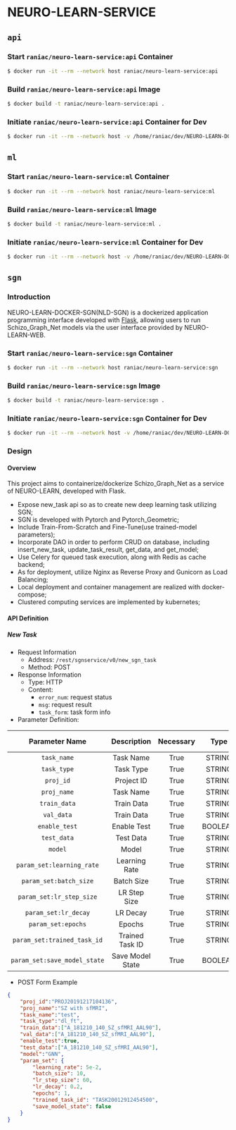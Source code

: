 # NEURO-LEARN-SERVICE

## ```api```

### Start ```raniac/neuro-learn-service:api``` Container

```bash
$ docker run -it --rm --network host raniac/neuro-learn-service:api
```

### Build ```raniac/neuro-learn-service:api``` Image

```bash
$ docker build -t raniac/neuro-learn-service:api .
```

### Initiate ```raniac/neuro-learn-service:api``` Container for Dev

```bash
$ docker run -it --rm --network host -v /home/raniac/dev/NEURO-LEARN-DOCKER/services/api:/nls-api raniac/neuro-learn-service:api /bin/bash
```

## ```ml```

### Start ```raniac/neuro-learn-service:ml``` Container

```bash
$ docker run -it --rm --network host raniac/neuro-learn-service:ml
```

### Build ```raniac/neuro-learn-service:ml``` Image

```bash
$ docker build -t raniac/neuro-learn-service:ml .
```

### Initiate ```raniac/neuro-learn-service:ml``` Container for Dev

```bash
$ docker run -it --rm --network host -v /home/raniac/dev/NEURO-LEARN-DOCKER/services/ml:/nls-ml raniac/neuro-learn-service:ml /bin/bash
```

## ```sgn```

### Introduction

NEURO-LEARN-DOCKER-SGN(NLD-SGN) is a dockerized application programming interface developed with [Flask](https://dormousehole.readthedocs.io/en/latest/), allowing users to run Schizo_Graph_Net models via the user interface provided by NEURO-LEARN-WEB.

### Start ```raniac/neuro-learn-service:sgn``` Container

```bash
$ docker run -it --rm --network host raniac/neuro-learn-service:sgn
```

### Build ```raniac/neuro-learn-service:sgn``` Image

```bash
$ docker build -t raniac/neuro-learn-service:sgn .
```

### Initiate ```raniac/neuro-learn-service:sgn``` Container for Dev

```bash
$ docker run -it --rm --network host -v /home/raniac/dev/NEURO-LEARN-DOCKER/services/sgn:/nls-sgn raniac/neuro-learn-service:sgn /bin/bash
```

### Design

#### Overview

This project aims to containerize/dockerize Schizo_Graph_Net as a service of NEURO-LEARN, developed with Flask.

- Expose new_task api so as to create new deep learning task utilizing SGN;
- SGN is developed with Pytorch and Pytorch_Geometric;
- Include Train-From-Scratch and Fine-Tune(use trained-model parameters);
- Incorporate DAO in order to perform CRUD on database, including insert_new_task, update_task_result, get_data, and get_model;
- Use Celery for queued task execution, along with Redis as cache backend;
- As for deployment, utilize Nginx as Reverse Proxy and Gunicorn as Load Balancing;
- Local deployment and container management are realized with docker-compose;
- Clustered computing services are implemented by kubernetes;

#### API Definition

##### *New Task*

- Request Information
  - Address: ```/rest/sgnservice/v0/new_sgn_task```
  - Method: POST
- Response Information
  - Type: HTTP
  - Content:
    - ```error_num```: request status
    - ```msg```: request result
    - ```task_form```: task form info
- Parameter Definition:

Parameter Name | Description | Necessary | Type | Default Value
:-: | :-: | :-: | :-: | :-:
```task_name``` | Task Name | True | STRING |
```task_type``` | Task Type | True | STRING |
```proj_id``` | Project ID | True | STRING |
```proj_name``` | Task Name | True | STRING |
```train_data``` | Train Data | True | STRING |
```val_data``` | Train Data | True | STRING |
```enable_test``` | Enable Test | True | BOOLEAN |
```test_data``` | Test Data | True | STRING |
```model``` | Model | True | STRING |
```param_set:learning_rate``` | Learning Rate | True | STRING |
```param_set:batch_size``` | Batch Size | True | STRING |
```param_set:lr_step_size``` | LR Step Size | True | STRING |
```param_set:lr_decay``` | LR Decay | True | STRING |
```param_set:epochs``` | Epochs | True | STRING |
```param_set:trained_task_id``` | Trained Task ID | True | STRING |
```param_set:save_model_state``` | Save Model State | True | BOOLEAN |

- POST Form Example

```json
{
    "proj_id":"PROJ20191217104136",
    "proj_name":"SZ with sfMRI",
    "task_name":"test",
    "task_type":"dl_ft",
    "train_data":["A_181210_140_SZ_sfMRI_AAL90"],
    "val_data":["A_181210_140_SZ_sfMRI_AAL90"],
    "enable_test":true,
    "test_data":["A_181210_140_SZ_sfMRI_AAL90"],
    "model":"GNN",
    "param_set": {
        "learning_rate": 5e-2,
        "batch_size": 10,
        "lr_step_size": 60,
        "lr_decay": 0.2,
        "epochs": 1,
        "trained_task_id": "TASK20012912454500",
        "save_model_state": false
    }
}
```
